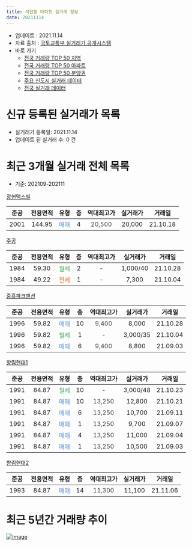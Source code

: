 ```yaml
---
title: 석현동 아파트 실거래 정보
date: 20211114
---
```


* 업데이트 : 2021.11.14
* 자료 출처 : [국토교통부 실거래가 공개시스템](http://rt.molit.go.kr)
* 바로 가기
    * [전국 거래량 TOP 50 지역](https://apt-info.github.io/apt-trade-info/tr)
    * [전국 거래량 TOP 50 아파트](https://apt-info.github.io/apt-trade-info/ta)
    * [전국 거래량 TOP 50 분양권](https://apt-info.github.io/apt-trade-info/tb)
    * [주요 신도시 실거래 데이터](https://apt-info.github.io/apt-trade-info/newtown)
    * [전국 실거래 데이터](https://apt-info.github.io/apt-trade-info/all)



<script async src="https://pagead2.googlesyndication.com/pagead/js/adsbygoogle.js"></script>
<!-- 기본광고 -->
<ins class="adsbygoogle"
     style="display:block"
     data-ad-client="ca-pub-1142216861245946"
     data-ad-slot="4805727019"
     data-ad-format="auto"
     data-full-width-responsive="true"></ins>
<script>
     (adsbygoogle = window.adsbygoogle || []).push({});
</script>


# 신규 등록된 실거래가 목록

* 실거래가 등록일: 2021.11.14
* 업데이트 된 실거래 수: 0 건




<script async src="https://pagead2.googlesyndication.com/pagead/js/adsbygoogle.js"></script>
<!-- 기본광고 -->
<ins class="adsbygoogle"
     style="display:block"
     data-ad-client="ca-pub-1142216861245946"
     data-ad-slot="4805727019"
     data-ad-format="auto"
     data-full-width-responsive="true"></ins>
<script>
     (adsbygoogle = window.adsbygoogle || []).push({});
</script>


# 최근 3개월 실거래 전체 목록
* 기준: 202109-202111


[광현맥스빌](https://search.naver.com/search.naver?query=%EA%B4%91%ED%98%84%EB%A7%A5%EC%8A%A4%EB%B9%8C)

|준공|전용면적|유형|층|역대최고가|실거래가|거래일|
|:---:|:---:|:---:|:---:|:---:|:---:|:---:|
|2001|144.95|<span style="color:#4285F3">매매</span>|4|<span style="color:#444444">20,500</span>|20,000|21.10.18|

[주공](https://search.naver.com/search.naver?query=%EC%A3%BC%EA%B3%B5)

|준공|전용면적|유형|층|역대최고가|실거래가|거래일|
|:---:|:---:|:---:|:---:|:---:|:---:|:---:|
|1984|59.30|<span style="color:#34A853">월세</span>|2|<span style="color:#444444">-</span>|1,000/40|21.10.28|
|1984|49.22|<span style="color:#FF5A00">전세</span>|1|<span style="color:#444444">-</span>|7,300|21.10.04|

[중흥파크맨션](https://search.naver.com/search.naver?query=%EC%A4%91%ED%9D%A5%ED%8C%8C%ED%81%AC%EB%A7%A8%EC%85%98)

|준공|전용면적|유형|층|역대최고가|실거래가|거래일|
|:---:|:---:|:---:|:---:|:---:|:---:|:---:|
|1996|59.82|<span style="color:#4285F3">매매</span>|10|<span style="color:#444444">9,400</span>|8,000|21.10.28|
|1996|59.82|<span style="color:#34A853">월세</span>|1|<span style="color:#444444">-</span>|3,000/35|21.10.04|
|1996|59.82|<span style="color:#4285F3">매매</span>|6|<span style="color:#444444">9,400</span>|8,800|21.09.03|

[향림현대1](https://search.naver.com/search.naver?query=%ED%96%A5%EB%A6%BC%ED%98%84%EB%8C%801)

|준공|전용면적|유형|층|역대최고가|실거래가|거래일|
|:---:|:---:|:---:|:---:|:---:|:---:|:---:|
|1991|84.87|<span style="color:#34A853">월세</span>|10|<span style="color:#444444">-</span>|3,000/48|21.10.23|
|1991|84.87|<span style="color:#4285F3">매매</span>|10|<span style="color:#444444">13,250</span>|12,800|21.10.21|
|1991|84.87|<span style="color:#4285F3">매매</span>|6|<span style="color:#444444">13,250</span>|10,700|21.09.11|
|1991|84.87|<span style="color:#4285F3">매매</span>|1|<span style="color:#444444">13,250</span>|9,700|21.09.07|
|1991|84.87|<span style="color:#4285F3">매매</span>|4|<span style="color:#444444">13,250</span>|11,000|21.09.04|
|1991|84.87|<span style="color:#4285F3">매매</span>|1|<span style="color:#444444">13,250</span>|10,500|21.09.03|

[향림현대2](https://search.naver.com/search.naver?query=%ED%96%A5%EB%A6%BC%ED%98%84%EB%8C%802)

|준공|전용면적|유형|층|역대최고가|실거래가|거래일|
|:---:|:---:|:---:|:---:|:---:|:---:|:---:|
|1993|84.87|<span style="color:#4285F3">매매</span>|14|<span style="color:#444444">11,300</span>|11,100|21.11.06|



<script async src="https://pagead2.googlesyndication.com/pagead/js/adsbygoogle.js"></script>
<!-- 기본광고 -->
<ins class="adsbygoogle"
     style="display:block"
     data-ad-client="ca-pub-1142216861245946"
     data-ad-slot="4805727019"
     data-ad-format="auto"
     data-full-width-responsive="true"></ins>
<script>
     (adsbygoogle = window.adsbygoogle || []).push({});
</script>


# 최근 5년간 거래량 추이


<div style="width:100%;">
    <canvas id="deal_progress" height="200"></canvas>
</div>

<script>
new Chart(document.getElementById("deal_progress"), {
    type: 'line',
    data: {
        labels: ['16.01','16.02','16.03','16.04','16.05','16.06','16.07','16.08','16.09','16.10','16.11','16.12','17.01','17.02','17.03','17.04','17.05','17.06','17.07','17.08','17.09','17.10','17.11','17.12','18.01','18.02','18.03','18.04','18.05','18.06','18.07','18.08','18.09','18.10','18.11','18.12','19.01','19.02','19.03','19.04','19.05','19.06','19.07','19.08','19.09','19.10','19.11','19.12','20.01','20.02','20.03','20.04','20.05','20.06','20.07','20.08','20.09','20.10','20.11','20.12','21.01','21.02','21.03','21.04','21.05','21.06','21.07','21.08','21.09','21.10','21.11'],
        datasets: [{
            label: '매매/분양권',
            data: [1,3,4,6,5,5,8,5,6,9,7,8,4,7,6,6,8,5,3,6,9,3,11,4,6,4,13,8,8,4,1,9,5,7,7,7,4,5,10,3,5,4,9,6,7,2,6,2,3,7,2,7,9,11,15,5,9,5,10,6,1,14,5,5,3,8,5,4,5,3,1],
            borderColor: "rgba(66, 133, 243, 1)",
            backgroundColor: "rgba(66, 133, 243, 0.05)",
            borderWidth: 1,
            pointRadius: 0,
            fill: false,
            lineTension: 0
        },{
            label: '전/월세',
            data: [4,6,4,4,2,3,3,4,3,4,5,0,3,1,3,4,0,3,0,5,5,2,3,2,2,0,2,1,1,0,2,1,2,0,3,2,1,2,1,0,1,0,0,1,1,1,3,2,3,0,3,0,0,1,2,2,3,1,1,3,3,2,2,1,0,1,1,1,0,4,0],
            borderColor: "rgba(255, 90, 0, 1)",
            backgroundColor: "rgba(255, 90, 0, 0.05)",
            borderWidth: 1,
            pointRadius: 0,
            fill: false,
            lineTension: 0
        },{
            label: '합계',
            data: [5,9,8,10,7,8,11,9,9,13,12,8,7,8,9,10,8,8,3,11,14,5,14,6,8,4,15,9,9,4,3,10,7,7,10,9,5,7,11,3,6,4,9,7,8,3,9,4,6,7,5,7,9,12,17,7,12,6,11,9,4,16,7,6,3,9,6,5,5,7,1],
            borderColor: "rgba(0, 0, 0, 1)",
            backgroundColor: "rgba(0, 0, 0, 0.03)",
            borderWidth: 0.1,
            pointRadius: 0,
            fill: true,
            lineTension: 0
        }
        ]
    },
    options: {
        responsive: true,
        title: {
            display: false
        },
        tooltips: {
            mode: 'index',
            intersect: false
        },
        hover: {
            mode: 'nearest',
            intersect: true
        },
        scales: {
            xAxes: [{
                display: true,
                scaleLabel: {
                    display: true,
                    labelString: '년/월'
                }
            }],
            yAxes: [{
                display: true,
                ticks: {
                    suggestedMin: 0,
                },
                scaleLabel: {
                    display: true,
                    labelString: '실거래 수'
                }
            }]
        }
    }
});

</script>


[![image](https://apt-info.github.io/images/2020-01-03-apt-trade-info/1024x500.png)](https://play.google.com/store/apps/details?id=com.aptinfo.apttradeinfo)

